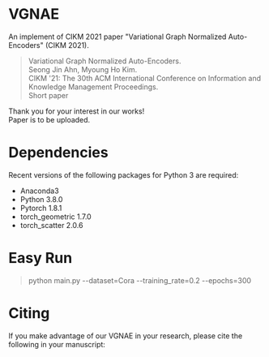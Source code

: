 # VGNAE
An implement of CIKM 2021 paper "Variational Graph Normalized Auto-Encoders" (CIKM 2021).
> Variational Graph Normalized Auto-Encoders.  
> Seong Jin Ahn, Myoung Ho Kim.  
> CIKM '21: The 30th ACM International Conference on Information and Knowledge Management Proceedings.  
> Short paper  

Thank you for your interest in our works!  
Paper is to be uploaded.

# Dependencies
Recent versions of the following packages for Python 3 are required:

* Anaconda3
* Python 3.8.0  
* Pytorch 1.8.1  
* torch_geometric 1.7.0  
* torch_scatter 2.0.6  

# Easy Run
> python main.py --dataset=Cora --training_rate=0.2 --epochs=300

# Citing
If you make advantage of our VGNAE in your research, please cite the following in your manuscript:
